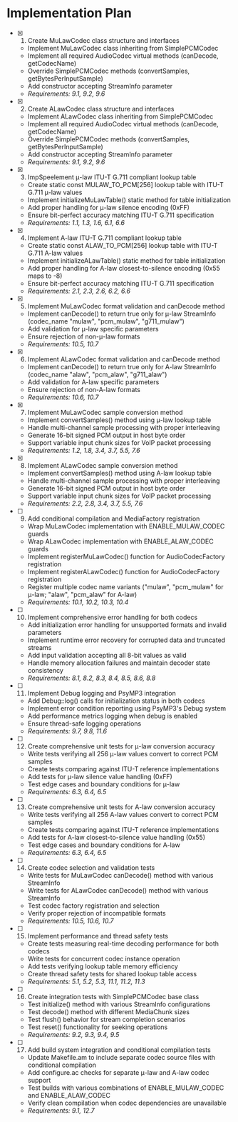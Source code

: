 # Implementation Plan

- [x] 1. Create MuLawCodec class structure and interfaces
  - Implement MuLawCodec class inheriting from SimplePCMCodec
  - Implement all required AudioCodec virtual methods (canDecode, getCodecName)
  - Override SimplePCMCodec methods (convertSamples, getBytesPerInputSample)
  - Add constructor accepting StreamInfo parameter
  - _Requirements: 9.1, 9.2, 9.6_

- [x] 2. Create ALawCodec class structure and interfaces
  - Implement ALawCodec class inheriting from SimplePCMCodec
  - Implement all required AudioCodec virtual methods (canDecode, getCodecName)
  - Override SimplePCMCodec methods (convertSamples, getBytesPerInputSample)
  - Add constructor accepting StreamInfo parameter
  - _Requirements: 9.1, 9.2, 9.6_

- [x] 3. ImpSpeelement μ-law ITU-T G.711 compliant lookup table
  - Create static const MULAW_TO_PCM[256] lookup table with ITU-T G.711 μ-law values
  - Implement initializeMuLawTable() static method for table initialization
  - Add proper handling for μ-law silence encoding (0xFF)
  - Ensure bit-perfect accuracy matching ITU-T G.711 specification
  - _Requirements: 1.1, 1.3, 1.6, 6.1, 6.6_

- [x] 4. Implement A-law ITU-T G.711 compliant lookup table
  - Create static const ALAW_TO_PCM[256] lookup table with ITU-T G.711 A-law values
  - Implement initializeALawTable() static method for table initialization
  - Add proper handling for A-law closest-to-silence encoding (0x55 maps to -8)
  - Ensure bit-perfect accuracy matching ITU-T G.711 specification
  - _Requirements: 2.1, 2.3, 2.6, 6.2, 6.6_

- [x] 5. Implement MuLawCodec format validation and canDecode method
  - Implement canDecode() to return true only for μ-law StreamInfo (codec_name "mulaw", "pcm_mulaw", "g711_mulaw")
  - Add validation for μ-law specific parameters
  - Ensure rejection of non-μ-law formats
  - _Requirements: 10.5, 10.7_

- [x] 6. Implement ALawCodec format validation and canDecode method
  - Implement canDecode() to return true only for A-law StreamInfo (codec_name "alaw", "pcm_alaw", "g711_alaw")
  - Add validation for A-law specific parameters
  - Ensure rejection of non-A-law formats
  - _Requirements: 10.6, 10.7_

- [x] 7. Implement MuLawCodec sample conversion method
  - Implement convertSamples() method using μ-law lookup table
  - Handle multi-channel sample processing with proper interleaving
  - Generate 16-bit signed PCM output in host byte order
  - Support variable input chunk sizes for VoIP packet processing
  - _Requirements: 1.2, 1.8, 3.4, 3.7, 5.5, 7.6_

- [x] 8. Implement ALawCodec sample conversion method
  - Implement convertSamples() method using A-law lookup table
  - Handle multi-channel sample processing with proper interleaving
  - Generate 16-bit signed PCM output in host byte order
  - Support variable input chunk sizes for VoIP packet processing
  - _Requirements: 2.2, 2.8, 3.4, 3.7, 5.5, 7.6_

- [ ] 9. Add conditional compilation and MediaFactory registration
  - Wrap MuLawCodec implementation with ENABLE_MULAW_CODEC guards
  - Wrap ALawCodec implementation with ENABLE_ALAW_CODEC guards
  - Implement registerMuLawCodec() function for AudioCodecFactory registration
  - Implement registerALawCodec() function for AudioCodecFactory registration
  - Register multiple codec name variants ("mulaw", "pcm_mulaw" for μ-law; "alaw", "pcm_alaw" for A-law)
  - _Requirements: 10.1, 10.2, 10.3, 10.4_

- [ ] 10. Implement comprehensive error handling for both codecs
  - Add initialization error handling for unsupported formats and invalid parameters
  - Implement runtime error recovery for corrupted data and truncated streams
  - Add input validation accepting all 8-bit values as valid
  - Handle memory allocation failures and maintain decoder state consistency
  - _Requirements: 8.1, 8.2, 8.3, 8.4, 8.5, 8.6, 8.8_

- [ ] 11. Implement Debug logging and PsyMP3 integration
  - Add Debug::log() calls for initialization status in both codecs
  - Implement error condition reporting using PsyMP3's Debug system
  - Add performance metrics logging when debug is enabled
  - Ensure thread-safe logging operations
  - _Requirements: 9.7, 9.8, 11.6_

- [ ] 12. Create comprehensive unit tests for μ-law conversion accuracy
  - Write tests verifying all 256 μ-law values convert to correct PCM samples
  - Create tests comparing against ITU-T reference implementations
  - Add tests for μ-law silence value handling (0xFF)
  - Test edge cases and boundary conditions for μ-law
  - _Requirements: 6.3, 6.4, 6.5_

- [ ] 13. Create comprehensive unit tests for A-law conversion accuracy
  - Write tests verifying all 256 A-law values convert to correct PCM samples
  - Create tests comparing against ITU-T reference implementations
  - Add tests for A-law closest-to-silence value handling (0x55)
  - Test edge cases and boundary conditions for A-law
  - _Requirements: 6.3, 6.4, 6.5_

- [ ] 14. Create codec selection and validation tests
  - Write tests for MuLawCodec canDecode() method with various StreamInfo
  - Write tests for ALawCodec canDecode() method with various StreamInfo
  - Test codec factory registration and selection
  - Verify proper rejection of incompatible formats
  - _Requirements: 10.5, 10.6, 10.7_

- [ ] 15. Implement performance and thread safety tests
  - Create tests measuring real-time decoding performance for both codecs
  - Write tests for concurrent codec instance operation
  - Add tests verifying lookup table memory efficiency
  - Create thread safety tests for shared lookup table access
  - _Requirements: 5.1, 5.2, 5.3, 11.1, 11.2, 11.3_

- [ ] 16. Create integration tests with SimplePCMCodec base class
  - Test initialize() method with various StreamInfo configurations
  - Test decode() method with different MediaChunk sizes
  - Test flush() behavior for stream completion scenarios
  - Test reset() functionality for seeking operations
  - _Requirements: 9.2, 9.3, 9.4, 9.5_

- [ ] 17. Add build system integration and conditional compilation tests
  - Update Makefile.am to include separate codec source files with conditional compilation
  - Add configure.ac checks for separate μ-law and A-law codec support
  - Test builds with various combinations of ENABLE_MULAW_CODEC and ENABLE_ALAW_CODEC
  - Verify clean compilation when codec dependencies are unavailable
  - _Requirements: 9.1, 12.7_